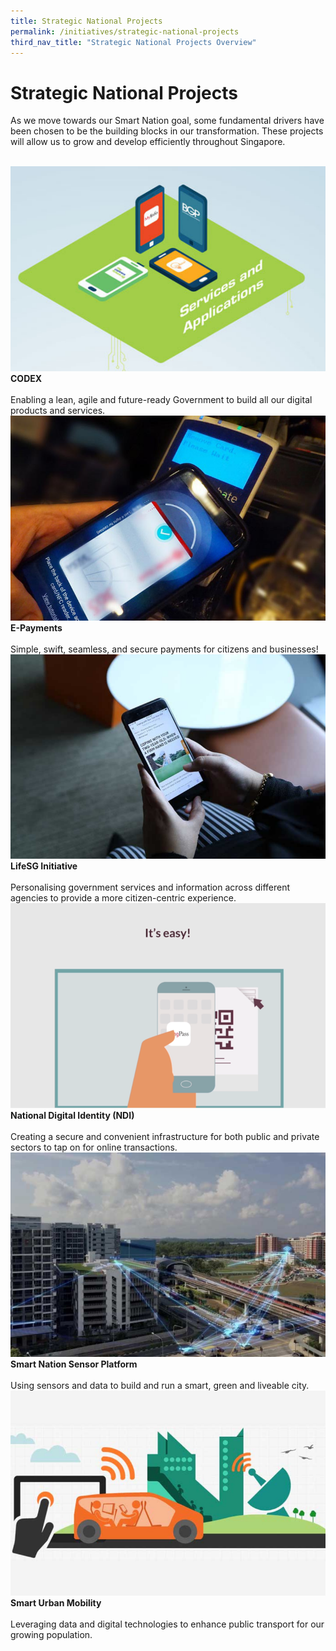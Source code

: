 ```yaml
---
title: Strategic National Projects
permalink: /initiatives/strategic-national-projects
third_nav_title: "Strategic National Projects Overview"
---
```


# Strategic National Projects

As we move towards our Smart Nation goal, some fundamental drivers have been chosen to be the building blocks in our transformation. These projects will allow us to grow and develop efficiently throughout Singapore. 

<br>
<div class="row">  
  <div class="column-c" > 
    <a href="/initiatives/strategic-national-projects/codex" target="_blank"><img src="/images/initiatives/overview-pages/codex.png"></a><br>
    <div class="header"><b>CODEX</b></div><br>
    <div class="para">Enabling a lean, agile and future-ready Government to build all our digital products and services.</div>
  </div>
   <div class="column-c"> 
    <a href="/our-smart-nation/initiatives/strategic-national-projects/e-payments" target="_blank"><img src="/images/our-smart-nation/Initiatives/overview-page/e-payments.png"></a><br>
     <div class="header"><b>E-Payments</b></div><br>
    <div class="para">Simple, swift, seamless, and secure payments for citizens and businesses!</div>
  </div>
  <div class="column-c">  
    <a href="/our-smart-nation/initiatives/strategic-national-projects/lifesg-initiative" target="_blank"><img src="/images/our-smart-nation/Initiatives/overview-page/LifeSG-initiative.png"></a><br>
    <div class="header"><b>LifeSG Initiative</b></div><br>
    <div class="para">Personalising government services and information across different agencies to provide a more citizen-centric experience.</div>
  </div>     
</div>
<div class="row">  
  <div class="column-c" > 
    <a href="/our-smart-nation/initiatives/strategic-national-projects/national-digital-identity" target="_blank"><img src="/images/our-smart-nation/Initiatives/overview-page/national-digital-identity.png"></a><br>
    <div class="header"><b>National Digital Identity (NDI)</b></div><br>
    <div class="para">Creating a secure and convenient infrastructure for both public and private sectors to tap on for online transactions.</div>
  </div>
  <div class="column-c"> 
    <a href="/our-smart-nation/initiatives/strategic-national-projects/smart-nation-sensor-platform" target="_blank"><img src="/images/our-smart-nation/Initiatives/overview-page/smart-nation-sensor-platform.png"></a><br>       
    <div class="header"><b>Smart Nation Sensor Platform</b></div><br>
    <div class="para">Using sensors and data to build and run a smart, green and liveable city.</div> 
  </div>  
  <div class="column-c">  
    <a href="/our-smart-nation/initiatives/strategic-national-projects/smart-urban-mobility" target="_blank"><img src="/images/our-smart-nation/Initiatives/overview-page/smart-urban-mobility.png"></a><br>
    <div class="header"><b>Smart Urban Mobility</b></div><br>
    <div class="para">Leveraging data and digital technologies to enhance public transport for our growing population.</div>    
  </div>     
</div>
